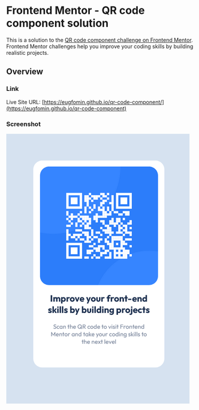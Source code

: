 # Frontend Mentor - QR code component solution

This is a solution to the [QR code component challenge on Frontend Mentor](https://www.frontendmentor.io/challenges/qr-code-component-iux_sIO_H). Frontend Mentor challenges help you improve your coding skills by building realistic projects.

## Overview

### Link

Live Site URL: [https://eugfomin.github.io/qr-code-component/](https://eugfomin.github.io/qr-code-component)

### Screenshot

![](./preview.png)
